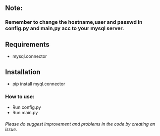 ## Note:
### Remember to change the hostname,user and passwd in config.py and main,py acc to your mysql server.
## Requirements
* mysql.connector
## Installation
* pip  install myql.connector

### How to use:
* Run config.py
* Run main.py

###### Please do suggest improvement and problems in the code by creating an issue.


